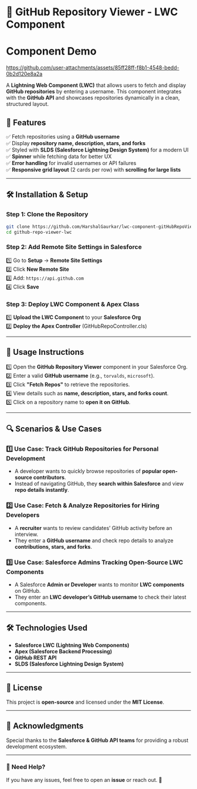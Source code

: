 # 🚀 GitHub Repository Viewer - LWC Component  

# Component Demo
https://github.com/user-attachments/assets/85ff28ff-f8b1-4548-bedd-0b2d120e8a2a

A **Lightning Web Component (LWC)** that allows users to fetch and display **GitHub repositories** by entering a username. This component integrates with the **GitHub API** and showcases repositories dynamically in a clean, structured layout.

## 📌 Features  
✅ Fetch repositories using a **GitHub username**  
✅ Display **repository name, description, stars, and forks**  
✅ Styled with **SLDS (Salesforce Lightning Design System)** for a modern UI  
✅ **Spinner** while fetching data for better UX  
✅ **Error handling** for invalid usernames or API failures  
✅ **Responsive grid layout** (2 cards per row) with **scrolling for large lists**  

---

## 🛠 Installation & Setup  

### **Step 1: Clone the Repository**  
```sh
git clone https://github.com/HarshalGaurkar/lwc-component-gitHubRepoViewer.git
cd github-repo-viewer-lwc
```

### **Step 2: Add Remote Site Settings in Salesforce**  
1️⃣ Go to **Setup** → **Remote Site Settings**  
2️⃣ Click **New Remote Site**  
3️⃣ Add: `https://api.github.com`  
4️⃣ Click **Save**  

### **Step 3: Deploy LWC Component & Apex Class**  
1️⃣ **Upload the LWC Component** to your **Salesforce Org**  
2️⃣ **Deploy the Apex Controller** (GitHubRepoController.cls)  

---

## 📖 Usage Instructions  
1️⃣ Open the **GitHub Repository Viewer** component in your Salesforce Org.  
2️⃣ Enter a valid **GitHub username** (e.g., `torvalds`, `microsoft`).  
3️⃣ Click **"Fetch Repos"** to retrieve the repositories.  
4️⃣ View details such as **name, description, stars, and forks count**.  
5️⃣ Click on a repository name to **open it on GitHub**.  

---

## 🔍 Scenarios & Use Cases  

### **1️⃣ Use Case: Track GitHub Repositories for Personal Development**  
- A developer wants to quickly browse repositories of **popular open-source contributors**.  
- Instead of navigating GitHub, they **search within Salesforce** and view **repo details instantly**.  

### **2️⃣ Use Case: Fetch & Analyze Repositories for Hiring Developers**  
- A **recruiter** wants to review candidates’ GitHub activity before an interview.  
- They enter a **GitHub username** and check repo details to analyze **contributions, stars, and forks**.  

### **3️⃣ Use Case: Salesforce Admins Tracking Open-Source LWC Components**  
- A Salesforce **Admin or Developer** wants to monitor **LWC components** on GitHub.  
- They enter an **LWC developer’s GitHub username** to check their latest components.  

---

## 🛠️ Technologies Used  
- **Salesforce LWC (Lightning Web Components)**  
- **Apex (Salesforce Backend Processing)**  
- **GitHub REST API**  
- **SLDS (Salesforce Lightning Design System)**  

---

## 📜 License  
This project is **open-source** and licensed under the **MIT License**.  

---

## 🌟 Acknowledgments  
Special thanks to the **Salesforce & GitHub API teams** for providing a robust development ecosystem.  

---
### 📩 **Need Help?**  
If you have any issues, feel free to open an **issue** or reach out. 🚀
```
